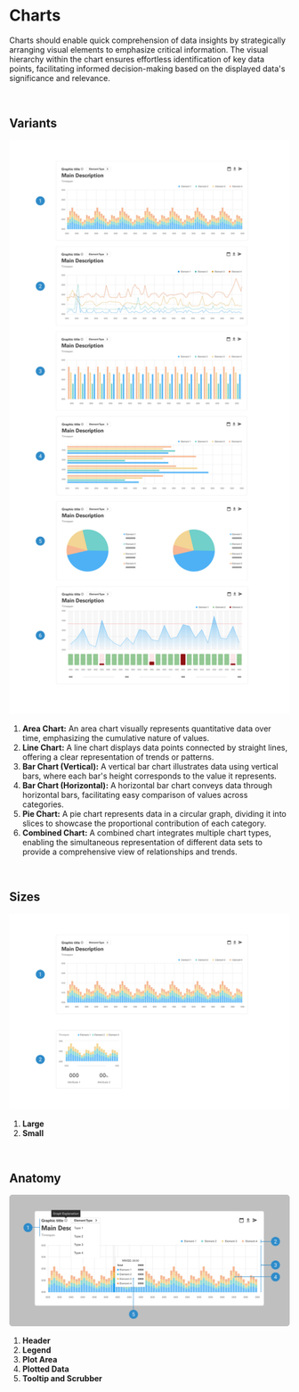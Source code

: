 # Charts

Charts should enable quick comprehension of data insights by strategically arranging visual elements to emphasize critical information. The visual hierarchy within the chart ensures effortless identification of key data points, facilitating informed decision-making based on the displayed data's significance and relevance.

</br>

## Variants

<img src="../../assets/images/patterns/chart-variants.jpg" alt="chart-variants" width="752"/>

1. <b>Area Chart:</b> An area chart visually represents quantitative data over time, emphasizing the cumulative nature of values.
2. <b>Line Chart:</b> A line chart displays data points connected by straight lines, offering a clear representation of trends or patterns.
3. <b>Bar Chart (Vertical):</b> A vertical bar chart illustrates data using vertical bars, where each bar's height corresponds to the value it represents.
4. <b>Bar Chart (Horizontal):</b> A horizontal bar chart conveys data through horizontal bars, facilitating easy comparison of values across categories.
5. <b>Pie Chart:</b> A pie chart represents data in a circular graph, dividing it into slices to showcase the proportional contribution of each category.
6. <b>Combined Chart:</b> A combined chart integrates multiple chart types, enabling the simultaneous representation of different data sets to provide a comprehensive view of relationships and trends.

</br>

## Sizes

<img src="../../assets/images/patterns/chart-size.jpg" alt="chart-sizes" width="752"/>

1. <b>Large</b> 
2. <b>Small</b> 

</br>

## Anatomy

<img src="../../assets/images/patterns/chart-anatomy.png" alt="chart-anatomy" width="752"/>

1. <b>Header</b>
2. <b>Legend</b>
3. <b>Plot Area</b>
4. <b>Plotted Data</b>
5. <b>Tooltip and Scrubber</b>

